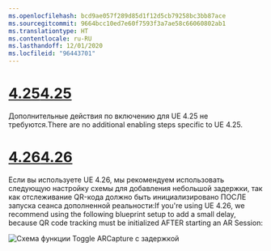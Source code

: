 ```yaml
---
ms.openlocfilehash: bcd9ae057f289d85d1f12d5cb79258bc3bb87ace
ms.sourcegitcommit: 9664bcc10ed7e60f7593f3a7ae58c66060802ab1
ms.translationtype: HT
ms.contentlocale: ru-RU
ms.lasthandoff: 12/01/2020
ms.locfileid: "96443701"
---
```

# <a name="425"></a>[<span data-ttu-id="76cc0-101">4.25</span><span class="sxs-lookup"><span data-stu-id="76cc0-101">4.25</span></span>](#tab/425)

<span data-ttu-id="76cc0-102">Дополнительные действия по включению для UE 4.25 не требуются.</span><span class="sxs-lookup"><span data-stu-id="76cc0-102">There are no additional enabling steps specific to UE 4.25.</span></span>

# <a name="426"></a>[<span data-ttu-id="76cc0-103">4.26</span><span class="sxs-lookup"><span data-stu-id="76cc0-103">4.26</span></span>](#tab/426)

<span data-ttu-id="76cc0-104">Если вы используете UE 4.26, мы рекомендуем использовать следующую настройку схемы для добавления небольшой задержки, так как отслеживание QR-кода должно быть инициализировано ПОСЛЕ запуска сеанса дополненной реальности:</span><span class="sxs-lookup"><span data-stu-id="76cc0-104">If you're using UE 4.26, we recommend using the following blueprint setup to add a small delay, because QR code tracking must be initialized AFTER starting an AR Session:</span></span>

![Схема функции Toggle ARCapture с задержкой](../images/qr-codes-img-01.png)

